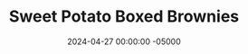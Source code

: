 ---
layout: brownie2
title:  "Sweet Potato Boxed Brownies"
date:   2024-04-27 00:00:00 -05000
categories: 
- Misc.
- Experiments
permalink: /misc/sweet-potato-boxed-brownies
image: /assets/Misc/Brownies2/cover.jpg
tags: 
- experiment
- brownie
- boxed brownie
- duncan hines
- dark chocolate
- butter
- oil
- vegetable oil
- canola oil
- unsweetened applesauce
- sweet potato puree
- pumpkin puree
- butternut squash puree

overview: 
- <br>This is a follow up post to my <a href="boxed-brownie-experiment">Fat Replacements in Boxed Brownies</a> experiment, where I found that <b>Sweet Potatoes</b> were the best replacement for butter or oil in a box of brownie mix.  The texture of the baked sweet potato brownies most represented the control of butter, being chewy, structurally sound, and not over or under baked.  The flavor was unmatched, as the sweet potato brownies were far and away the best ones on the table, even over the control.<br><br>

- This part 2 serves as a larger test of sweet potato brownies.  In it, I have taken a box of Duncan Hines Dark Chocolate Fudge brownie mix.  I will divide the mix in half, baking one half according to the instructions, and the other half replacing the fat with sweet potato.  As my other taste tester tonight has a nut allergy, the keto box (with almond flour) was off the table.  Plus, this will give us a test with more standard sugar filled brownies; we'll see if sweet potatoes still hold up.
box: 
- <br><br><center><img src="/assets/Misc/Brownies2/box-front.jpg" alt="" class="larger-image"></center><br>
- <center><img src="/assets/Misc/Brownies2/box-facts.jpg" alt="" class="larger-image"></center><br>
- <center><img src="/assets/Misc/Brownies2/box-sub.jpg" alt="" class="larger-image"></center><br>
- <center><img src="/assets/Misc/Brownies2/box-back.jpg" alt="" class="larger-image"></center><br>
- As mentioned above, the boxed brownies being tested are the Duncan Hines Dark Chocolate Fudge.  The photos of the box are above, showing the packaging, nutrition facts, recommended substitutions, and baking instructions.  The box has a weight of 518.4 g.  A full batch of brownies calls for 1/3 cup (80 g) water, 1 large egg (53 g), and 1/2 cup (112 g) vegetable oil.  As the mix is getting split 2 ways, that means that each bowl should get:<br><br>

- 1. <b>259.2 g</b> brownie mix<br>
- 2. <b>1/6 cup or 40 g</b> water<br>
- 3. <b>1/2 egg or 26.5 g</b> egg<br>
- 4. <b>4 tbsp or 56 g</b> oil<br>

- <br><center><img src="/assets/Misc/Brownies2/mix.jpg" alt="" class="larger-image"></center><br>

- These are the amounts that will go in the control batch, and the experimental batch will get an equivalent amount by volume of sweet potato instead of oil.

subs:
- <br>1. <a rel="" target="" href="#oil">Canola Oil</a><br>
- 2. <a rel="" target="" href="#potato">Sweet Potato Puree</a><br>

oil:
- <div id="oil"></div>
- <b><font size="+2">1. Canola Oil</font></b><br>
- <br><center><img src="/assets/Misc/Brownies2/bowl-oil.jpg" alt="" class="larger-image"></center><br>
- This is the standard experiment.  In a small bowl goes the brownie mix, water, egg, and oil.  The batter was stirred together, and poured into a parchment lined and greased 8" pan.  This will be the basis of our experiment, as it will provide a frame of reference for the other trial.<br><br>
- <center><img src="/assets/Misc/Brownies2/raw-oil.jpg" alt="" class="larger-image"></center>
oil-ing: dcoil-ing
oil-facts: dcoil-facts

sweet-potato:
- <div id="potato"></div>
- <b><font size="+2">2. Sweet Potato Puree</font></b><br>
- <br><center><img src="/assets/Misc/Brownies2/sw-pot.jpg" alt="" class="larger-image"></center><br>
- Earlier, I made a small batch of <a href="/recipes/sweet-potato-puree">Roasted Sweet Potato Puree</a> in preparation for this.  I just poked 2 potatoes with a fork, wrapped it in foil, and air fried it at 400F for 75 minutes until soft.  I cut them in half, let them steam out and totaly cool, and blended the insides it into a smooth puree.  Canned pumpkin puree would also work, as well as <a href="/recipes/roasted-butternut-squash-puree">Roasted Butternut Squash Puree</a>.<br><br>

- <center><img src="/assets/Misc/Brownies2/bowl-sw-pot.jpg" alt="" class="larger-image"></center><br>

- For the sweet potato, the conversion is the following:<br>
- 1 cup oil = 1 cup (255 g) sweet potato<br><br>

- Therefore, for the 4 tbsp oil, I will need <b>63.75 g</b> mashed sweet potato.<br><br>
- <center><img src="/assets/Misc/Brownies2/raw-sw-pot.jpg" alt="" class="larger-image"></center>
sweet-potato-ing: dcsweetpotato-ing
sweet-potato-facts: dcsweetpotato-facts

mixing:
- <br>The two batches were measured and mixed in separate bowl.  Note that the texture of the sweet potato bowl was noticably a bit thicker than the bowl with oil.  I am legally requried to say that you are not supposed to consume raw brownie batter.  And with that out of the way, both the raw batters tasted great with no real difference there.<br><br>

- The batter was poured into a parchment lined and greased 8" pan.  Each was baked at 350F for 16 minutes, or until a toothpick was almost fully clean.  Each of the 2 8" pans would be cut into 16 brownies, making a total of 32.<br>
- <br><center><img src="/assets/Misc/Brownies2/baked-oil.jpg" alt="" class="larger-image"></center><br>
- <br><center><img src="/assets/Misc/Brownies2/baked-sw-pot.jpg" alt="" class="larger-image"></center><br>

- The baked brownies were transferred to the fridge to cool totally in the pan for a few hours before slicing.

taste: 
- <br>Finally, (the moment we've been waiting for), the brownies were assessed on their appearance, texture, and taste.  Meaning, it was finally time to eat.<br><br>

- <center><img src="/assets/Misc/Brownies2/cover.jpg" alt="" class="larger-image"></center><br><br>

- <b><font size="+2">1. Canola Oil</font></b>
- <br>The standard brownies were great.  Nice and fudgy interior, lightly crispy edges, great taste, and a good brownie skin on top.  It was a bit too sweet for my taste, but still very good.  Not the best brownie in the world, but solid for a box brownie.  <b>7.5/10</b><br><br>

- <b><font size="+2">2. Sweet Potato Puree</font></b>
- <br>I'm sad to say that sweet potatoes won't be winning any awards here today.  The texture was a bit cakey and spongy, and the taste was bland.  In the keto brownies, you could mildly taste the sweet potato, and it was sweeter as a result.  In these however, it almost more like eating a Fiber One brownie than a real brownie, but still with all the sugar and none of the fiber.  <b>3.5/10</b>

conclusion:
- <br>While sweet potatoes can work as a fantastic fat replacement in keto brownies, the same cannot be said for traditional brownies.  In comparing both, I think I still side with the sweet potato keto brownies as being the best tasting, even over the oil and sugar brownies.<br><br>

- If we're comparing the sugar brownies to the keto ones, I'd say that the canola oil ones would land above the yogurt keto brownies (<b>7.5/10</b>), but below the sweet potato keto brownies (<b>9/10</b>).  On the other hand, the sweet potato traditional brownies would slot below the keto black bean brownies (<b>4/10</b>) for the bottom ranking.  :(<br><br>

- My guess is that the lack of fat in the sweet potato regular brownies above lead to a cakey texture and a bland taste.  On the other hand, the sweet potato keto brownies had fat from the almond flour, leading to a much more traditional brownie texture and taste.  More fat would also help in keeping the brownies moist and fudgy, whereas an absense of fat would lead to a dry baked good, which is exactly what we saw.<br><br>

- For a homemade healthy brownie using sweet potatoes, you should check out my <a href="/recipes/sweet-potato-brownies">Sweet Potato Brownies (SF)</a>.  They're homemade instead of from a box, so they avoid a lot of ultra processed ingredients.  They're still gluten free (and this time nut free!), can be make keto by using almond flour instead of oat flour, and are still lower in fat and sugar while still being just as delicious.

sources:
- <br>1. <a href="/misc/boxed-brownie-experiment">Fat Replacements in Boxed Brownies</a><br>
---